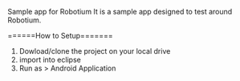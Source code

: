 Sample app for Robotium
It is a sample app designed to test around Robotium.

======How to Setup=======
1. Dowload/clone the project on your local drive 
2. import into eclipse 
3. Run as > Android Application
